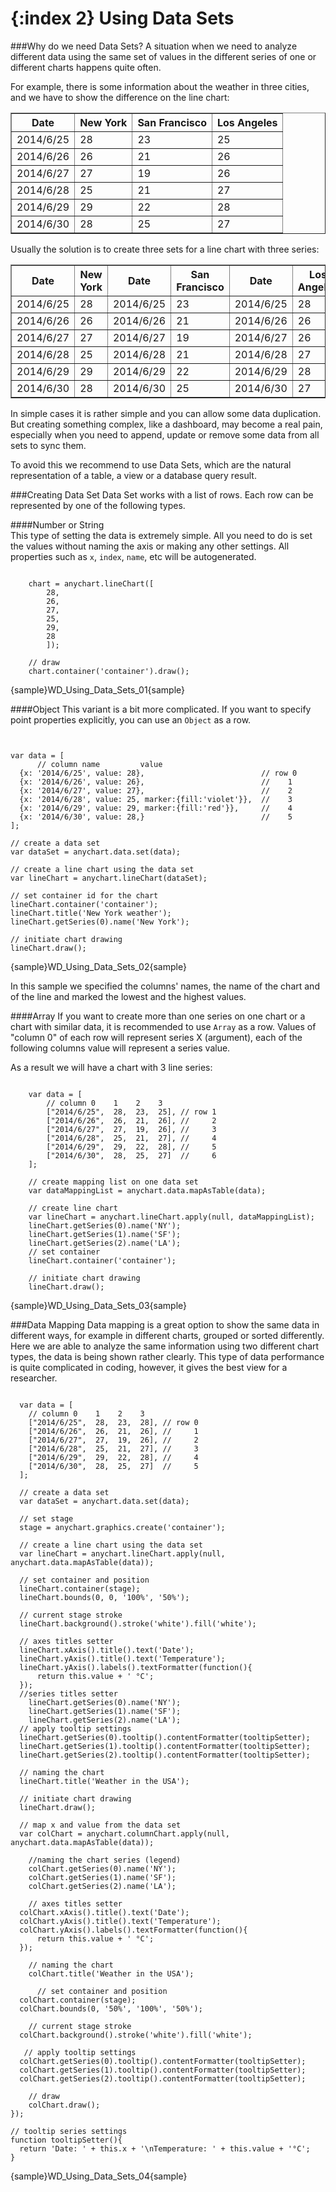 {:index 2}
Using Data Sets
===============
###Why do we need Data Sets?
A situation when we need to analyze different data using the same set of values in the different series of one or different charts happens quite often. 

For example, there is some information about the weather in three cities, and we have to show the difference on the line chart:

<table border="1" class="dtTABLE">
<tbody>
<tr>
<th>Date</th>
<th>New York</th>	
<th>San Francisco</th>
<th>Los Angeles</th>
</tr>
<tr>
<td>2014/6/25</td>
<td>28</td>
<td>23</td>
<td>25</td>	
</tr>
<tr>
<td>2014/6/26</td>
<td>26</td>
<td>21</td>
<td>26</td>	
</tr>
<tr>
<td>2014/6/27</td>
<td>27</td>
<td>19</td>
<td>26</td>		
</tr>
<tr>
<td>2014/6/28</td>
<td>25</td>
<td>21</td>
<td>27</td>		
</tr>
<tr>
<td>2014/6/29</td>
<td>29</td>
<td>22</td>
<td>28</td>		
</tr>
<tr>
<td>2014/6/30</td>
<td>28</td>
<td>25</td>
<td>27</td>		
</tr>
</tbody>
</table>
  
Usually the solution is to create three sets for a line chart with three series:

<table border="1" class="dtTABLE"><tbody>
<tr>
<th>Date</th>
<th>New York</th>
<th>Date</b></th>
<th>San Francisco</th>
<th>Date</th>
<th>Los Angeles</th>
</tr>
<tr>
<td>2014/6/25</td>
<td>28</td>
<td>2014/6/25</td>
<td>23</td>
<td>2014/6/25</td>
<td>28</td>
</tr>
<tr>
<td>2014/6/26</td>
<td>26</td>
<td>2014/6/26</td>
<td>21</td>
<td>2014/6/26</td>
<td>26</td>
</tr>
<tr>
<td>2014/6/27 </td>
<td>27</td>
<td>2014/6/27</td>
<td>19</td>
<td>2014/6/27</td>
<td>26</td>
</tr>
<tr>   
<td>2014/6/28 </td>
<td>25</td>
<td>2014/6/28</td>
<td>21</td>
<td>2014/6/28</td>
<td>27</td>
</tr>
<tr>
<td>2014/6/29</td>
<td>29</td>
<td>2014/6/29</td>
<td>22</td>
<td>2014/6/29</td>
<td>28</td>
</tr>
<tr>
<td>2014/6/30 </td>
<td>28</td>
<td>2014/6/30</td>
<td>25</td>
<td>2014/6/30</td>
<td>27</td>
</tr>
</tbody>
</table>

In simple cases it is rather simple and you can allow some data duplication. But creating something complex, like a dashboard, may become a real pain, especially when you need to append, update or remove some data from all sets to sync them.  

To avoid this we recommend to use Data Sets, which are the natural representation of a table, a view or a database query result.

###Creating Data Set
Data Set works with a list of rows. Each row can be represented by one of the following types.

####Number or String  
This type of setting the data is extremely simple. All you need to do is set the values without naming the axis or making any other settings. All properties such as `x`, `index`, `name`, etc will be autogenerated.
```

    chart = anychart.lineChart([
        28, 
        26, 
        27, 
        25,
        29,
        28
        ]);

    // draw
    chart.container('container').draw();
```
{sample}WD\_Using\_Data\_Sets\_01{sample}

####Object
This variant is a bit more complicated. If you want to specify point properties explicitly, you can use an `Object` as a row.  
```


var data = [
      // column name         value
  {x: '2014/6/25', value: 28},                          // row 0
  {x: '2014/6/26', value: 26},                          //    1
  {x: '2014/6/27', value: 27},                          //    2
  {x: '2014/6/28', value: 25, marker:{fill:'violet'}},  //    3
  {x: '2014/6/29', value: 29, marker:{fill:'red'}},     //    4
  {x: '2014/6/30', value: 28,}                          //    5
];

// create a data set
var dataSet = anychart.data.set(data);

// create a line chart using the data set
var lineChart = anychart.lineChart(dataSet);

// set container id for the chart
lineChart.container('container');
lineChart.title('New York weather');
lineChart.getSeries(0).name('New York');

// initiate chart drawing
lineChart.draw();
```

{sample}WD\_Using\_Data\_Sets\_02{sample}

In this sample we specified the columns' names, the name of the chart and of the line and marked the lowest and the highest values.

####Array
If you want to create more than one series on one chart or a chart with similar data, it is recommended to use `Array` as a row. Values of "column 0" of each row will represent series X (argument), each of the following columns value will represent a series value.

As a result we will have a chart with 3 line series:  
```

    var data = [
        // column 0    1    2    3
        ["2014/6/25",  28,  23,  25], // row 1
        ["2014/6/26",  26,  21,  26], //     2
        ["2014/6/27",  27,  19,  26], //     3
        ["2014/6/28",  25,  21,  27], //     4
        ["2014/6/29",  29,  22,  28], //     5
        ["2014/6/30",  28,  25,  27]  //     6
    ];

    // create mapping list on one data set
    var dataMappingList = anychart.data.mapAsTable(data);

    // create line chart
    var lineChart = anychart.lineChart.apply(null, dataMappingList);
    lineChart.getSeries(0).name('NY');
    lineChart.getSeries(1).name('SF');
    lineChart.getSeries(2).name('LA');
    // set container
    lineChart.container('container');

    // initiate chart drawing
    lineChart.draw();

```

{sample}WD\_Using\_Data\_Sets\_03{sample}

###Data Mapping
Data mapping is a great option to show the same data in different ways, for example in different charts, grouped or sorted differently. Here we are able to analyze the same information using two different chart types, the data is being shown rather clearly. This type of data performance is quite complicated in coding, however, it gives the best view for a researcher.   
```

  var data = [
    // column 0    1    2    3
    ["2014/6/25",  28,  23,  28], // row 0
    ["2014/6/26",  26,  21,  26], //     1
    ["2014/6/27",  27,  19,  26], //     2
    ["2014/6/28",  25,  21,  27], //     3
    ["2014/6/29",  29,  22,  28], //     4
    ["2014/6/30",  28,  25,  27]  //     5
  ];

  // create a data set
  var dataSet = anychart.data.set(data);

  // set stage
  stage = anychart.graphics.create('container');

  // create a line chart using the data set
  var lineChart = anychart.lineChart.apply(null, anychart.data.mapAsTable(data));

  // set container and position
  lineChart.container(stage);
  lineChart.bounds(0, 0, '100%', '50%');

  // current stage stroke
  lineChart.background().stroke('white').fill('white');

  // axes titles setter
  lineChart.xAxis().title().text('Date');
  lineChart.yAxis().title().text('Temperature');
  lineChart.yAxis().labels().textFormatter(function(){
      return this.value + ' °C';
  });
  //series titles setter
    lineChart.getSeries(0).name('NY');
    lineChart.getSeries(1).name('SF');
    lineChart.getSeries(2).name('LA');
  // apply tooltip settings
  lineChart.getSeries(0).tooltip().contentFormatter(tooltipSetter);
  lineChart.getSeries(1).tooltip().contentFormatter(tooltipSetter);
  lineChart.getSeries(2).tooltip().contentFormatter(tooltipSetter);

  // naming the chart
  lineChart.title('Weather in the USA');

  // initiate chart drawing
  lineChart.draw();

  // map x and value from the data set
  var colChart = anychart.columnChart.apply(null, anychart.data.mapAsTable(data));
  
    //naming the chart series (legend)
    colChart.getSeries(0).name('NY');
    colChart.getSeries(1).name('SF');
    colChart.getSeries(2).name('LA');
    
    // axes titles setter
  colChart.xAxis().title().text('Date');
  colChart.yAxis().title().text('Temperature');
  colChart.yAxis().labels().textFormatter(function(){
      return this.value + ' °C';
  });
  
    // naming the chart
    colChart.title('Weather in the USA');
  
      // set container and position
  colChart.container(stage);
  colChart.bounds(0, '50%', '100%', '50%');
  
    // current stage stroke
  colChart.background().stroke('white').fill('white');
  
   // apply tooltip settings
  colChart.getSeries(0).tooltip().contentFormatter(tooltipSetter);
  colChart.getSeries(1).tooltip().contentFormatter(tooltipSetter);
  colChart.getSeries(2).tooltip().contentFormatter(tooltipSetter);

    // draw
    colChart.draw();
});

// tooltip series settings
function tooltipSetter(){
  return 'Date: ' + this.x + '\nTemperature: ' + this.value + '°C';
}
```
  

{sample}WD\_Using\_Data\_Sets\_04{sample}
